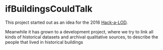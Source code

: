 # ifBuildingsCouldTalk

This project started out as an idea for the 2016 [Hack-a-LOD](http://hackalod.com/index.php/verslag/).

Meanwhile it has grown to a development project, where we try to link all kinds of historical datasets and archival qualitative sources,
to describe the people that lived in historical buildings
